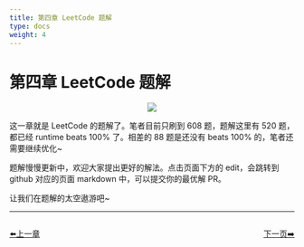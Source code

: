 ```yaml
---
title: 第四章 LeetCode 题解
type: docs
weight: 4
---
```


# 第四章 LeetCode 题解

<p align='center'>
<img src='https://img.halfrost.com/Leetcode/GOPHERCON_.png'>
</p>


这一章就是 LeetCode 的题解了。笔者目前只刷到 608 题，题解这里有 520 题，都已经 runtime beats 100% 了。相差的 88 题是还没有 beats 100% 的，笔者还需要继续优化~

题解慢慢更新中，欢迎大家提出更好的解法。点击页面下方的 edit，会跳转到 github 对应的页面 markdown 中，可以提交你的最优解 PR。

让我们在题解的太空遨游吧~


----------------------------------------------
<div style="display: flex;justify-content: space-between;align-items: center;">
<p><a href="https://books.halfrost.com/leetcode/ChapterThree/LFUCache/">⬅️上一章</a></p>
<p><a href="https://books.halfrost.com/leetcode/ChapterFour/0001.Two-Sum/">下一页➡️</a></p>
</div>
